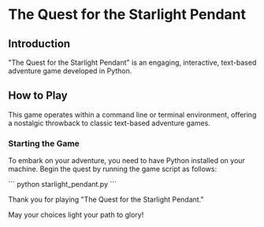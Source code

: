 
# The Quest for the Starlight Pendant

## Introduction
"The Quest for the Starlight Pendant" is an engaging, interactive, text-based adventure game developed in Python. 

## How to Play
This game operates within a command line or terminal environment, offering a nostalgic throwback to classic text-based adventure games.

### Starting the Game
To embark on your adventure, you need to have Python installed on your machine. Begin the quest by running the game script as follows:

\`\`\`
python starlight_pendant.py
\`\`\`



Thank you for playing "The Quest for the Starlight Pendant." 

May your choices light your path to glory!
